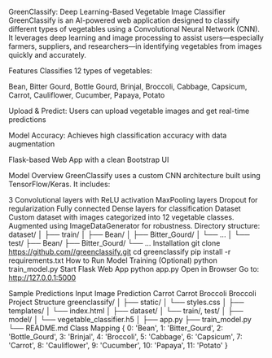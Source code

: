 GreenClassify: Deep Learning-Based Vegetable Image Classifier GreenClassify is an AI-powered web application designed to classify different types of vegetables using a Convolutional Neural Network (CNN). It leverages deep learning and image processing to assist users—especially farmers, suppliers, and researchers—in identifying vegetables from images quickly and accurately.

Features Classifies 12 types of vegetables:

Bean, Bitter Gourd, Bottle Gourd, Brinjal, Broccoli, Cabbage, Capsicum, Carrot, Cauliflower, Cucumber, Papaya, Potato

Upload & Predict: Users can upload vegetable images and get real-time predictions

Model Accuracy: Achieves high classification accuracy with data augmentation

Flask-based Web App with a clean Bootstrap UI

Model Overview GreenClassify uses a custom CNN architecture built using TensorFlow/Keras. It includes:

3 Convolutional layers with ReLU activation MaxPooling layers Dropout for regularization Fully connected Dense layers for classification Dataset Custom dataset with images categorized into 12 vegetable classes. Augmented using ImageDataGenerator for robustness. Directory structure: dataset/ │ ├── train/ │ ├── Bean/ │ ├── Bitter_Gourd/ │ └── ... │ └── test/ ├── Bean/ ├── Bitter_Gourd/ └── ... Installation git clone https://github.com//greenclassify.git cd greenclassify pip install -r requirements.txt How to Run Model Training (Optional) python train_model.py Start Flask Web App python app.py Open in Browser Go to: http://127.0.0.1:5000

Sample Predictions Input Image Prediction Carrot Carrot Broccoli Broccoli Project Structure greenclassify/ │ ├── static/ │ └── styles.css │ ├── templates/ │ └── index.html │ ├── dataset/ │ └── train/, test/ │ ├── model/ │ └── vegetable_classifier.h5 │ ├── app.py ├── train_model.py └── README.md Class Mapping { 0: 'Bean', 1: 'Bitter_Gourd', 2: 'Bottle_Gourd', 3: 'Brinjal', 4: 'Broccoli', 5: 'Cabbage', 6: 'Capsicum', 7: 'Carrot', 8: 'Cauliflower', 9: 'Cucumber', 10: 'Papaya', 11: 'Potato' }
